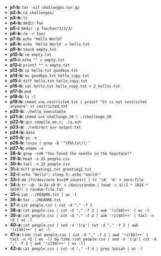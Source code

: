 - **p1-b:** `tar -xzf challenges.tar.gz` 
- **p2-b:** `cd challenges/`
- **p3-b:** `ls`
- **p4-b:** `mkdir foo`
- **p5-i:** `mkdir -p foo/bar/1/2/3/`
- **p6-b:** `rm -r foo/`
- **p7-b:** `echo "Hello World"`	
- **p8-b:** `echo 'Hello World' > hello.txt`
- **p9-b:** `touch empty.txt`
- **p10-b:** `rm empty.txt`
- **p11-i:** `echo "" > empty.txt`
- **p12-i:** `printf "" > empty.txt`
- **p13-b:** `cp hello.txt goodbye.txt`
- **p14-b:** `mv goodbye.txt hello_copy.txt`
- **p15-i:** `diff hello.txt hello_copy.txt`
- **p16-b:** `cat hello.txt hello_copy.txt > 2_hellos.txt`
- **p17-b:** `pwd`
- **p18-b:** `ls -l`
- **p19-b:** `chmod u+w restricted.txt | printf "It is not restricted anymore" >> restricted.txt` 
- **p20-b:** `./hello_executable`
- **p21-b:** `chmod u+x challenge_20 | ./challenge_20`
- **p22-b:** `gcc compile_me.c; ./a.out`
- **p23-a:** `./redirect &>> output.txt`
- **p24-b:** `date`
- **p25-b:** `ps -e`
- **p26-b:** `lscpu | grep -E '^CPU\(s\)\:'`
- **p27-b:** `uname -a`
- **28-b:** `grep -roH "You found the needle in the haystack!"`
- **29-b:** `head -n 25 people.csv`
- **30-b:** `tail -n 25 people.csv`
- **31-i:** `diff greeting1.txt greeting2.txt`
- **32-i:** `echo "Hello"; sleep 5; echo "world!"`
- **33-i:** `dd if=/dev/zero bs=1M count=1 | tr '\0' '0' > zero-file`
- **34-i:** `tr -dc 'A-Za-z0-9' < /dev/urandom | head -c $((2 * 1024 * 1024)) > random-file.txt`
- **35-i:** `cat ../README.txt | wc -l`
- **36-b:** `tac ../README.txt`
- **37-i:** `cat people.csv | cut -d "," -f 2`
- **38-a:** `cat people.csv | cut -d "," -f 2 | awk '!z[$0]++' | wc -l`
- **39-a:** `cat people.csv | cut -d "," -f 2 | awk '!z[$0]++' | tail -n +2 | wc -l`
- **40-a:** `cat people.csv | sed -n '1!p'| cut -d "," -f 2 | awk '!z[$0]++' | wc -l`
- **41-a:** `time (cat people.csv | cut -d "," -f 2 | awk '!z[$0]++' | tail -n +2 | wc -l) && time (cat people.csv | sed -n '1!p'| cut -d "," -f 2 | awk '!z[$0]++' | wc -l)`
- **42-a:** `cat people.csv | cut -d "," -f 4 | grep Josiah | wc -l`
